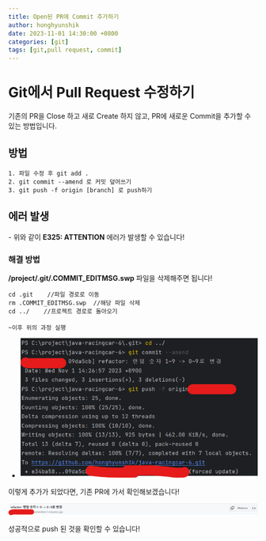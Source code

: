 ```yaml
---
title: Open된 PR에 Commit 추가하기
author: honghyunshik
date: 2023-11-01 14:30:00 +0800
categories: [git]
tags: [git,pull request, commit]
---
```

# Git에서 Pull Request 수정하기

기존의 PR을 Close 하고 새로 Create 하지 않고, PR에 새로운 Commit을
추가할 수 있는 방법입니다.

## 방법

    1. 파일 수정 후 git add .
    2. git commit --amend 로 커밋 덮어쓰기
    3. git push -f origin [branch] 로 push하기

## 에러 발생

-[](/assets/img/2023-11-01-commit-to-pr/Error-Message.png)
위와 같이 **E325: ATTENTION** 에러가 발생할 수 있습니다!

### 해결 방법

**/project/.git/.COMMIT_EDITMSG.swp** 파일을 삭제해주면 됩니다!

```dos
cd .git    //파일 경로로 이동
rm .COMMIT_EDITMSG.swp  //해당 파일 삭제
cd ../    //프로젝트 경로로 돌아오기

~이후 위의 과정 실행
```

- ![CMD](/assets/img/2023-11-01-commit-to-pr/success.png)

이렇게 추가가 되었다면, 기존 PR에 가서 확인해보겠습니다!

![Github](/assets/img/2023-11-01-commit-to-pr/github-commit-message.png)

성공적으로 push 된 것을 확인할 수 있습니다!
